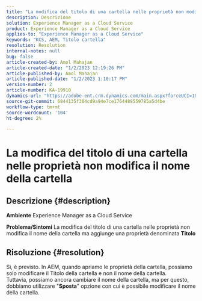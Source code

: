 ```yaml
---
title: "La modifica del titolo di una cartella nelle proprietà non modifica il nome della cartella"
description: Descrizione
solution: Experience Manager as a Cloud Service
product: Experience Manager as a Cloud Service
applies-to: "Experience Manager as a Cloud Service"
keywords: "KCS, AEM, Titolo cartella"
resolution: Resolution
internal-notes: null
bug: false
article-created-by: Amol Mahajan
article-created-date: "1/2/2023 12:19:26 PM"
article-published-by: Amol Mahajan
article-published-date: "1/2/2023 1:10:17 PM"
version-number: 2
article-number: KA-19910
dynamics-url: "https://adobe-ent.crm.dynamics.com/main.aspx?forceUCI=1&pagetype=entityrecord&etn=knowledgearticle&id=e2e964ae-978a-ed11-81ac-6045bd006ce9"
source-git-commit: 6844135f304cd9a94e7ce1764489559785a5d4be
workflow-type: tm+mt
source-wordcount: '104'
ht-degree: 2%

---
```


# La modifica del titolo di una cartella nelle proprietà non modifica il nome della cartella

## Descrizione {#description}

<b>Ambiente</b>
Experience Manager as a Cloud Service


<b>Problema/Sintomi</b>
La modifica del titolo di una cartella nelle proprietà non modifica il nome della cartella ma aggiunge una proprietà denominata <b>Titolo</b>


## Risoluzione {#resolution}

Sì, è previsto. In AEM, quando apriamo le proprietà della cartella, possiamo solo modificare il Titolo della cartella e non il nome della cartella.<br>
Tuttavia, possiamo ancora cambiare il nome della cartella, ma per questo, dobbiamo utilizzare &quot;<b>Sposta</b>&quot; opzione con cui è possibile modificare il nome della cartella.
